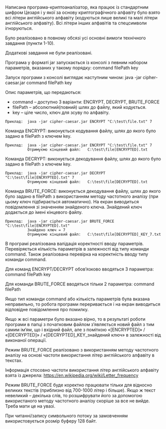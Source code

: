 Написана програма-криптоаналізатор, яка працює із стандартним шифром Цезаря і у якої за основу криптографічного алфавіту
було взято всі літери англійського алфавіту (кодуються лише великі та малі літери англійського алфавіту). 
Всі літери інших алфавітів та спецсимволи ігноруються.

Було реалізовано в повному обсязі усі основні вимоги технічного завдання (пункти 1-10).

Додаткові завдання не були реалізовані.

Програма у форматі jar запускається із консолі з певним набором параметрів, вказаних у такому порядку: 
     command filePath key

Запуск програми з консолі виглядає наступним чином: java -jar cipher-caesar.jar command filePath key
     
Опис параметрів, що передаються:

   - command  – доступно 3 варіанти: ENCRYPT, DECRYPT, BRUTE_FORCE
   - filePath – абсолютний(повний) шлях до файлу, який кодується.
   - key      – ціле число, ключ для зсуву по алфавіту. 

    Приклад:  java -jar cipher-caesar.jar ENCRYPT "C:\test\file.txt" 7

Команда ENCRYPT: виконується кодування файлу, шлях до якого було задано в filePath з ключем key.
     
    Приклад:  java -jar cipher-caesar.jar ENCRYPT "C:\test\file.txt" 7
              Отримуємо кінцевий файл:   C:\test\file[ENCRYPTED].txt
     
Команда DECRYPT: виконується декодування файлу, шлях до якого було задано в filePath з ключем key.

    Приклад:  java -jar cipher-caesar.jar DECRYPT "C:\test\file[ENCRYPTED].txt" 7
              Отримуємо кінцевий файл:   C:\test\file[DECRYPTED].txt

Команда BRUTE_FORCE: виконується декодування файлу, шлях до якого було задано в filePath з використанням методу 
                     частотного аналізу (при цьому ключ підбирається автоматично). 
                     На екран виводиться повідомлення зі значенням знайденого ключа.
                     Знайдений ключ додається до імені кінцевого файлу.
     
    Приклад:  java -jar cipher-caesar.jar BRUTE_FORCE "C:\test\file[ENCRYPTED].txt"
              Знайдено ключ = 7
              Отримуємо кінцевий файл:   C:\test\file[DECRYPTED]_KEY_7.txt

В програмі реалізована валідація коректності вводу параметрів. 
Перевіряється кількість параметрів в залежності від типу команди command.
Також реалізована перевірка на коректність вводу типу команди command.  
     
Для команд ENCRYPT/DECRYPT обов’язково вводяться 3 параметра: command filePath key

Для команди BRUTE_FORCE вводяться тільки 2 параметра: command filePath

Якщо тип команди command або кількість параметрів була вказана неправильно, то робота програми переривається і на екран
виводиться відповідне повідомлення про помилку.

Якщо ж всі параметри було вказано вірно, то в результаті роботи програми в папці з початковим файлом з’являється новий
файл з тим самим ім’ям, що і вхідний файл, але з поміткою «[ENCRYPTED]» / «[DECRYPTED]» / «[DECRYPTED]_KEY_знайдений ключ»
в залежності від виконаної операції.
     
Режим BRUTE_FORCE реалізовано з використанням методу частотного аналізу на основі частоти використання літер 
англійського алфавіту в текстах.

Інформація стосовно частоти використання літер англійського алфавіту взята із джерела:
https://en.wikipedia.org/wiki/Letter_frequency

Режим BRUTE_FORCE буде коректно працювати тільки для відносно великих текстів (приблизно від 700-1000 літер і більше). 
Якщо ж текст невеликий – декілька слів, то розшифрувати його за допомогою використаного методу частотного аналізу 
скоріше за все не вийде. Треба мати це на увазі.

При читанні/запису символьного потоку за замовченням використовується розмір буферу 128 байт.











